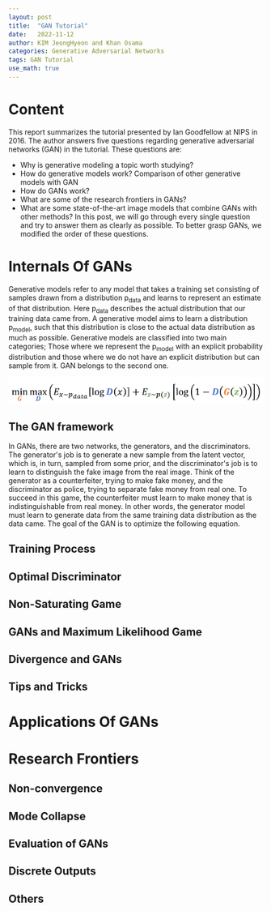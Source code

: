 ```yaml
---
layout: post
title:  "GAN Tutorial"
date:   2022-11-12
author: KIM JeongHyeon and Khan Osama
categories: Generative Adversarial Networks
tags: GAN Tutorial
use_math: true
---
```


# Content
This report summarizes the tutorial presented by Ian Goodfellow at NIPS in 2016. The author answers five questions regarding generative adversarial networks (GAN) in the tutorial. These questions are:
- Why is generative modeling a topic worth studying?
- How do generative models work? Comparison of other generative models with GAN
- How do GANs work?
- What are some of the research frontiers in GANs?
- What are some state-of-the-art image models that combine GANs with other methods?
In this post, we will go through every single question and try to answer them as clearly as possible. To better grasp GANs, we modified the order of these questions.


# Internals Of GANs

Generative models refer to any model that takes a training set consisting of samples drawn from a distribution p<sub>data</sub> and learns to represent an estimate of that distribution. Here p<sub>data</sub> describes the actual distribution that our training data came from. A generative model aims to learn a distribution p<sub>model</sub>, such that this distribution is close to the actual data distribution as much as possible. Generative models are classified into two main categories; Those where we represent the p<sub>model</sub> with an explicit probability distribution and those where we do not have an explicit distribution but can sample from it. GAN belongs to the second one. 

<p align="center">
  <img src="/GAN_Tutorial_img/cost_function_equation.png" alt="factorio thumbnail"/>
</p>



## The GAN framework

In GANs, there are two networks, the generators, and the discriminators. The generator's job is to generate a new sample from the latent vector, which is, in turn, sampled from some prior, and the discriminator's job is to learn to distinguish the fake image from the real image. Think of the generator as a counterfeiter, trying to make fake money, and the discriminator as police, trying to separate fake money from real one. To succeed in this game, the counterfeiter must learn to make money that is indistinguishable from real money. In other words, the generator model must learn to generate data from the same training data distribution as the data came.
The goal of the GAN is to optimize the following equation.

## Training Process

## Optimal Discriminator 

## Non-Saturating Game

## GANs and Maximum Likelihood Game

## Divergence and GANs

## Tips and Tricks

# Applications Of GANs

# Research Frontiers

## Non-convergence

## Mode Collapse

## Evaluation of GANs

## Discrete Outputs

## Others



